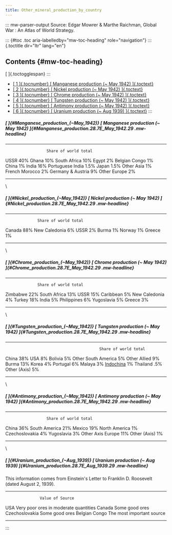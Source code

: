 ```yaml
---
title: Other_mineral_production_by_country
---
```

::: mw-parser-output
Source: Edgar Mowrer & Marthe Raichman, Global War : An Atlas of World
Strategy.

::: {#toc .toc aria-labelledby="mw-toc-heading" role="navigation"}
::: {.toctitle dir="ltr" lang="en"}
## Contents {#mw-toc-heading}

[ ]{.toctogglespan}
:::

-   [[ 1 ]{.tocnumber} [ Manganese production (\~ May 1942)
    ]{.toctext}](#Manganese_production_.28.7E_May_1942.29)
-   [[ 2 ]{.tocnumber} [ Nickel production (\~ May 1942)
    ]{.toctext}](#Nickel_production_.28.7E_May_1942.29)
-   [[ 3 ]{.tocnumber} [ Chrome production (\~ May 1942)
    ]{.toctext}](#Chrome_production_.28.7E_May_1942.29)
-   [[ 4 ]{.tocnumber} [ Tungsten production (\~ May 1942)
    ]{.toctext}](#Tungsten_production_.28.7E_May_1942.29)
-   [[ 5 ]{.tocnumber} [ Antimony production (\~ May 1942)
    ]{.toctext}](#Antimony_production_.28.7E_May_1942.29)
-   [[ 6 ]{.tocnumber} [ Uranium production (\~ Aug 1939)
    ]{.toctext}](#Uranium_production_.28.7E_Aug_1939.29)
:::

##### [ ]{#Manganese_production_(~_May_1942)} [ Manganese production (\~ May 1942) ]{#Manganese_production_.28.7E_May_1942.29 .mw-headline}

  ------------------- ----------------------
                      Share of world total
  USSR                40%
  Ghana               10%
  South Africa        10%
  Egypt               2%
  Belgian Congo       1%
  China               1%
  India               16%
  Portuguese India    1.5%
  Japan               1.5%
  Other Asia          1%
  French Morocco      2%
  Germany & Austria   9%
  Other Europe        2%
  ------------------- ----------------------

\

##### [ ]{#Nickel_production_(~_May_1942)} [ Nickel production (\~ May 1942) ]{#Nickel_production_.28.7E_May_1942.29 .mw-headline}

  --------------- ----------------------
                  Share of world total
  Canada          88%
  New Caledonia   6%
  USSR            2%
  Burma           1%
  Norway          1%
  Greece          1%
  --------------- ----------------------

\

##### [ ]{#Chrome_production_(~_May_1942)} [ Chrome production (\~ May 1942) ]{#Chrome_production_.28.7E_May_1942.29 .mw-headline}

  --------------- ----------------------
                  Share of world total
  Zimbabwe        22%
  South Africa    13%
  USSR            15%
  Caribbean       5%
  New Caledonia   4%
  Turkey          18%
  India           5%
  Philippines     6%
  Yugoslavia      5%
  Greece          3%
  --------------- ----------------------

\

##### [ ]{#Tungsten_production_(~_May_1942)} [ Tungsten production (\~ May 1942) ]{#Tungsten_production_.28.7E_May_1942.29 .mw-headline}

  ------------------------------------------ ----------------------
                                             Share of world total
  China                                      38%
  USA                                        8%
  Bolivia                                    5%
  Other South America                        5%
  Other Allied                               9%
  Burma                                      13%
  Korea                                      4%
  Portugal                                   6%
  Malaya                                     3%
  [Indochina](/wiki/Indochina "Indochina")   1%
  Thailand                                   .5%
  Other (Axis)                               5%
  ------------------------------------------ ----------------------

\

##### [ ]{#Antimony_production_(~_May_1942)} [ Antimony production (\~ May 1942) ]{#Antimony_production_.28.7E_May_1942.29 .mw-headline}

  ------------------- ----------------------
                      Share of world total
  China               36%
  South America       21%
  Mexico              19%
  North America       1%
  Czechoslovakia      4%
  Yugoslavia          3%
  Other Axis Europe   11%
  Other (Axis)        1%
  ------------------- ----------------------

\

##### [ ]{#Uranium_production_(~_Aug_1939)} [ Uranium production (\~ Aug 1939) ]{#Uranium_production_.28.7E_Aug_1939.29 .mw-headline}

This information comes from Einstein\'s Letter to Franklin D. Roosevelt
(dated August 2, 1939).

  ---------------- ---------------------------------------
                   Value of Source
  USA              Very poor ores in moderate quantities
  Canada           Some good ores
  Czechoslovakia   Some good ores
  Belgian Congo    The most important source
  ---------------- ---------------------------------------
:::
